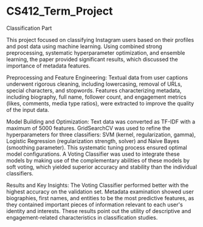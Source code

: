 # CS412_Term_Project
Classification Part

This project focused on classifying Instagram users based on their profiles and post data using machine learning. Using combined strong preprocessing, systematic hyperparameter optimization, and ensemble learning, the paper provided significant results, which discussed the importance of metadata features.

Preprocessing and Feature Engineering: Textual data from user captions underwent rigorous cleaning, including lowercasing, removal of URLs, special characters, and stopwords. Features characterizing metadata, including biography, full name, follower count, and engagement metrics (likes, comments, media type ratios), were extracted to improve the quality of the input data.

Model Building and Optimization: Text data was converted as TF-IDF with a maximum of 5000 features. GridSearchCV was used to refine the hyperparameters for three classifiers: SVM (kernel, regularization, gamma), Logistic Regression (regularization strength, solver) and Naive Bayes (smoothing parameter). This systematic tuning process ensured optimal model configurations. A Voting Classifier was used to integrate these models by making use of the complementary abilities of these models by soft voting, which yielded superior accuracy and stability than the individual classifiers.

Results and Key Insights: The Voting Classifier performed better with the highest accuracy on the validation set. Metadata examination showed user biographies, first names, and entities to be the most predictive features, as they contained important pieces of information relevant to each user's identity and interests. These results point out the utility of descriptive and engagement-related characteristics in classification studies.
